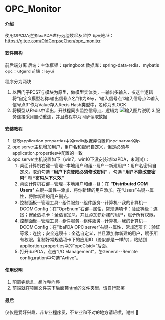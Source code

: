 # OPC_Monitor

#### 介绍
使用OPCDA连接ibaPDA进行远程数采及监控
码云地址：https://gitee.com/OldCorpseChen/opc_monitor

#### 软件架构
前后端分离
后端：主体框架：springboot
     数据库：spring-data-redis、mybatis
    opc：utgard
前端：layui

程序分为两块：
1. 以西门子PCS7与模块为原型，做模型实体类，一输出多输入，按这个逻辑将“自定义模型名称:输出信号点名”作为Key，“输入信号点1:输入信号点2:输入信号点3”作为Value存入Redis Hash类型中，名称为BLOCK
2. 将模型从Redis中读出，开线程同步监控信号点，逻辑为
![输入图片说明](https://images.gitee.com/uploads/images/2021/0617/195106_a0e54d55_1958900.png "Screenshot 2021-06-17 195026.png")
3.服务连接采用自动重连，并且线程中为同步读取数据

#### 安装教程

1.  修改application.properties中的redis数据库设置和opc server的ip
2.  opc server主机增加用户，用户名和密码自定义，但是必须与application.properties中配置的一致
3.  opc server主机设置如下（win7，win10下没安装过ibaPDA，未测试）：
    1. 桌面计算机右键--管理--本地用户和组--用户--新建用户：用户名密码自定义，取消勾选 **“用户下次登陆必须修改密码”** ，勾选 **“用户不能改变密码”** 和 **“密码从不失效”** 
    2. 桌面计算机右键--管理--本地用户和组--组：在 **“Distributed COM Users”** 右键--属性--添加，将你新建的用户添加。在“Users”右键--属性，将你新建的用户删去。
    3. 控制面板--管理工具--组件服务--组件服务--计算机--我的计算机--DCOM Config：在“OpcEnum”右键--属性，常规选项卡：验证等级：连接；安全选项卡：全选自定义，并且添加你新建的用户，赋予所有权限。
    4. 控制面板--管理工具--组件服务--组件服务--计算机--我的计算机--DCOM Config：在“ibaPDA OPC server”右键--属性，常规选项卡：验证等级：连接；安全选项卡：全选自定义，并且添加你新建的用户，赋予所有权限。复制好常规选项卡下的应用ID（貌似都是一样的），粘贴到application.properties中的“opcClsid=”后面。
    5. 打开ibaPDA，点击“I/O Management”，在General--Remote configuration中勾选“Active”。

#### 使用说明

1.  配置完信息，想咋整咋整
2.  前端就在项目文件夹下后面带html的文件夹里，请自行部署

#### 最后
仅仅是爱好兴趣，非专业程序员，不专业和不对的地方请轻喷，谢啦 :pray: 


